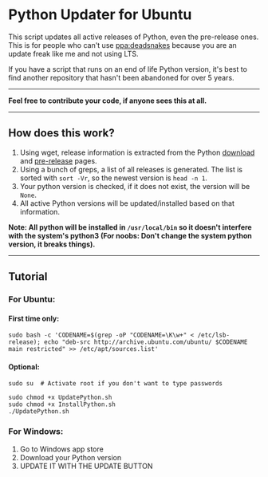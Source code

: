 # Python Updater for Ubuntu

This script updates all active releases of Python, even the pre-release ones. This is for people who can't use [ppa:deadsnakes](https://launchpad.net/~deadsnakes/+archive/ubuntu/ppa) because you are an update freak like me and not using LTS.

If you have a script that runs on an end of life Python version, it's best to find another repository that hasn't been abandoned for over 5 years.

---
**Feel free to contribute your code, if anyone sees this at all.**

---

## How does this work?
1. Using wget, release information is extracted from the Python [download](https://www.python.org/downloads/) and [pre-release](https://www.python.org/download/pre-releases/) pages.
2. Using a bunch of greps, a list of all releases is generated. The list is sorted with `sort -Vr`, so the newest version is `head -n 1`.
3. Your python version is checked, if it does not exist, the version will be `None`.
4. All active Python versions will be updated/installed based on that information.

**Note: All python will be installed in `/usr/local/bin` so it doesn't interfere with the system's python3 (For noobs: Don't change the system python version, it breaks things).**

---
## Tutorial
### For Ubuntu:
#### First time only:
```shell
sudo bash -c 'CODENAME=$(grep -oP "CODENAME=\K\w+" < /etc/lsb-release); echo "deb-src http://archive.ubuntu.com/ubuntu/ $CODENAME main restricted" >> /etc/apt/sources.list'
```
#### Optional:
```shell
sudo su  # Activate root if you don't want to type passwords
```

```shell
sudo chmod +x UpdatePython.sh
sudo chmod +x InstallPython.sh
./UpdatePython.sh
```

### For Windows:
1. Go to Windows app store
2. Download your Python version
3. UPDATE IT WITH THE UPDATE BUTTON
